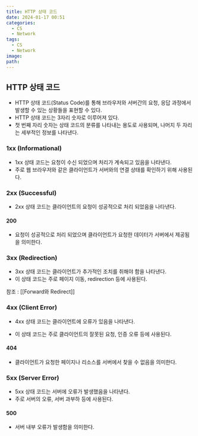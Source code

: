 ```yaml
---
title: HTTP 상태 코드
date: 2024-01-17 00:51
categories:
  - CS
  - Network
tags:
  - CS
  - Network
image: 
path:
---
```


## HTTP 상태 코드
+ HTTP 상태 코드(Status Code)를 통해 브라우저와 서버간의 요청, 응답 과정에서 발생할 수 있는 상황들을 표현할 수 있다.
+ HTTP 상태 코드는 3자리 숫자로 이루어져 있다.
+ 첫 번째 자리 숫자는 상태 코드의 분류를 나타내는 용도로 사용되며, 나머지 두 자리는 세부적인 정보를 나타낸다.

### 1xx (Informational)
+ 1xx 상태 코드는 요청이 수신 되었으며 처리가 계속되고 있음을 나타낸다.
+ 주로 웹 브라우저와 같은 클라이언트가 서버와의 연결 상태를 확인하기 위해 사용된다.

### 2xx (Successful)
+ 2xx 상태 코드는 클라이언트의 요청이 성공적으로 처리 되었음을 나타낸다.

#### 200
+ 요청이 성공적으로 처리 되었으며 클라이언트가 요청한 데이터가 서버에서 제공됨을 의미한다.

### 3xx (Redirection)
+ 3xx 상태 코드는 클라이언트가 추가적인 조치를 취해야 함을 나타낸다.
+ 이 상태 코드는 주로 페이지 이동, redirection 등에 사용된다.

참조 : [[Forward와 Redirect]]

### 4xx (Client Error)
+ 4xx 상태 코드는 클라이언트에 오류가 있음을 나타낸다.
- 이 상태 코드는 주로 클라이언트의 잘못된 요청, 인증 오류 등에 사용된다.

#### 404
+ 클라이언트가 요청한 페이지나 리소스를 서버에서 찾을 수 없음을 의미한다.

### 5xx (Server Error)
+ 5xx 상태 코드는 서버에 오류가 발생했음을 나타낸다.
+ 주로 서버의 오류, 서버 과부하 등에 사용된다.

#### 500
+ 서버 내부 오류가 발생함을 의미한다.

